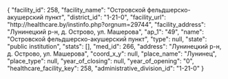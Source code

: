 {
    "facility_id": 258,
    "facility_name": "Островской фельдшерско-акушерский пункт",
    "district_id": "1-21-0",
    "facility_url": "http:\/\/healthcare.by\/instinfo.php?orgnum=29744",
    "facility_address": "Лунинецкий р-н, д. Острово, ул. Машерова",
    "ap_1": "49",
    "name": "Островской фельдшерско-акушерский пункт",
    "type": null,
    "state": "public institution",
    "stats": [],
    "med_id": 266,
    "address": "Лунинецкий р-н, д. Острово, ул. Машерова",
    "coord_x_y": null,
    "place_name": "Лунинец",
    "place_type": null,
    "year_of_closing": null,
    "year_of_opening": "0",
    "healthcare_facility_key": 258,
    "administrative_division_id": "1-21-0"
}